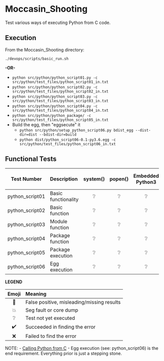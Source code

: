# Moccasin_Shooting
Test various ways of executing Python from C code.

## Execution

From the Moccasin_Shooting directory:

`./devops/scripts/basic_run.sh`

**-OR-**

* `python src/python/python_script01.py -c src/python/test_files/python_script01_in.txt`
* `python src/python/python_script02.py -c src/python/test_files/python_script02_in.txt`
* `python src/python/python_script03.py -c src/python/test_files/python_script03_in.txt`
* `python src/python/python_script04.py -c src/python/test_files/python_script04_in.txt`
* `python src/python/python_package/ -c src/python/test_files/python_script05_in.txt`
* Build the egg, then "eggsecute" it
	* `python src/python/setup_python_script06.py bdist_egg --dist-dir=dist --bdist-dir=build`
	* `python dist/python_script06-0.1-py3.6.egg -c src/python/test_files/python_script06_in.txt`

## Functional Tests

| Test Number     | Description         | system()        | popen()         | Embedded Python3 | Calling Python from C |
| :-------------: | :------------------ | :-------------: | :-------------: | :-------------: | :-------------: |
| python_script01 | Basic functionality | :grey_question: | :grey_question: | :grey_question: | :grey_question: |
| python_script02 | Basic function      | :grey_question: | :grey_question: | :grey_question: | :grey_question: |
| python_script03 | Module function     | :grey_question: | :grey_question: | :grey_question: | :grey_question: |
| python_script04 | Package function    | :grey_question: | :grey_question: | :grey_question: | :grey_question: |
| python_script05 | Package execution   | :grey_question: | :grey_question: | :grey_question: | :grey_question: |
| python_script06 | Egg execution       | :grey_question: | :grey_question: | :grey_question: | :grey_question: |

**LEGEND**

| Emoji              | Meaning                                    |
| :----------------: | :----------------------------------------- |
| :anger:            | False positive, misleading/missing results |
| :boom:             | Seg fault or core dump                     |
| :grey_question:    | Test not yet executed                      |
| :heavy_check_mark: | Succeeded in finding the error             |
| :x:                | Failed to find the error                   |

NOTE:
	- [Calling Python from C](https://www.geeksforgeeks.org/calling-python-from-c-set-1/)
	- Egg execution (see: python_script06) is the end requirement.  Everything prior is just a stepping stone.
